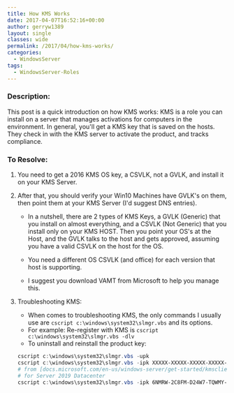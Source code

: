 ```yaml
---
title: How KMS Works
date: 2017-04-07T16:52:16+00:00
author: gerryw1389
layout: single
classes: wide
permalink: /2017/04/how-kms-works/
categories:
  - WindowsServer
tags:
  - WindowsServer-Roles
---
```

<!--more-->

### Description:

This post is a quick introduction on how KMS works: KMS is a role you can install on a server that manages activations for computers in the environment. In general, you'll get a KMS key that is saved on the hosts. They check in with the KMS server to activate the product, and tracks compliance.

### To Resolve:

1. You need to get a 2016 KMS OS key, a CSVLK, not a GVLK, and install it on your KMS Server.

2. After that, you should verify your Win10 Machines have GVLK's on them, then point them at your KMS Server (I'd suggest DNS entries).

   - In a nutshell, there are 2 types of KMS Keys, a GVLK (Generic) that you install on almost everything, and a CSVLK (Not Generic) that you install only on your KMS HOST. Then you point your OS's at the Host, and the GVLK talks to the host and gets approved, assuming you have a valid CSVLK on the host for the OS.

   - You need a different OS CSVLK (and office) for each version that host is supporting.

   - I suggest you download VAMT from Microsoft to help you manage this.

3. Troubleshooting KMS:

   - When comes to troubleshooting KMS, the only commands I usually use are `cscript c:\windows\system32\slmgr.vbs` and its options.
   - For example: Re-register with KMS is `cscript c:\windows\system32\slmgr.vbs -dlv`
   - To uninstall and reinstall the product key:

   ```powershell
   cscript c:\windows\system32\slmgr.vbs -upk
   cscript c:\windows\system32\slmgr.vbs -ipk XXXXX-XXXXX-XXXXX-XXXXX-XXXXX  
   # from [docs.microsoft.com/en-us/windows-server/get-started/kmsclientkeys](https://docs.microsoft.com/en-us/windows-server/get-started/kmsclientkeys)  
   # for Server 2019 Datacenter
   cscript c:\windows\system32\slmgr.vbs -ipk 6NMRW-2C8FM-D24W7-TQWMY-CWH2D
   ```

